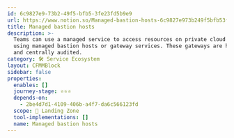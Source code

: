 ```yaml
---
id: 6c9827e9-73b2-49f5-bfb5-3fe23fd5b9e9
url: https://www.notion.so/Managed-bastion-hosts-6c9827e973b249f5bfb53fe23fd5b9e9
title: Managed bastion hosts
description: >-
  Teams can use a managed service to access resources on private cloud networks
  using managed bastion hosts or gateway services. These gateways are hardened
  and centrally audited.
category: 🛠 Service Ecosystem
layout: CFMMBlock
sidebar: false
properties:
  enables: []
  journey-stage: ⭐️⭐️⭐️
  depends-on:
    - 2be4d7d1-4109-406b-a4f7-da6c566123fd
  scope: 🛬 Landing Zone
  tool-implementations: []
  name: Managed bastion hosts
---
```


